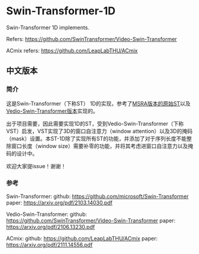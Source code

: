 # Swin-Transformer-1D
Swin-Transformer 1D implements.

Refers: https://github.com/SwinTransformer/Video-Swin-Transformer

ACmix refers: https://github.com/LeapLabTHU/ACmix

## 中文版本

### 简介

这是Swin-Transformer（下称ST） 1D的实现，参考了[MSRA版本的原始ST](https://github.com/microsoft/Swin-Transformer)以及[Vedio-Swin-Transformer版本](https://github.com/SwinTransformer/Video-Swin-Transformer)实现的。

出于项目需要，因此需要实现1D的ST，受到Vedio-Swin-Transformer（下称VST）启发，VST实现了3D的窗口自注意力（window attention）以及3D的掩码（mask）设置。本ST-1D除了实现所有ST的功能，并添加了对于序列长度不能整除窗口长度（window size）需要补零的功能，并将其考虑进窗口自注意力以及掩码的设计中。

欢迎大家提issue！谢谢！

### 参考

Swin-Transformer: 
github: https://github.com/microsoft/Swin-Transformer
paper: https://arxiv.org/pdf/2103.14030.pdf

Vedio-Swin-Transformer:
github: https://github.com/SwinTransformer/Video-Swin-Transformer
paper: https://arxiv.org/pdf/2106.13230.pdf

ACmix:
github: https://github.com/LeapLabTHU/ACmix
paper: https://arxiv.org/pdf/2111.14556.pdf
